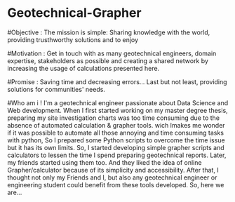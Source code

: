 

# Geotechnical-Grapher

#Objective :
The mission is simple: Sharing knowledge with the world, providing trusthworthy solutions and to enjoy

#Motivation :
Get in touch with as many geotechnical engineers, domain expertise, stakeholders as possible and creating a shared network by increasing the usage of calculations presented here.

#Promise :
Saving time and decreasing errors... Last but not least, providing solutions for communities' needs.

#Who am i ! 
I'm a geotechnical engineer passionate about Data Science and Web development. When I first started working on my master degree thesis, preparing my site investigation charts was too time consuming due to the absence of automated calculation & grapher tools. wich lmakes me wonder if it was possible to automate all those annoying and time consuming tasks with python, So I prepared some Python scripts to overcome the time issue but it has its own limits. So, I started developing simple grapher scripts and calculators to lessen the time I spend preparing geotechnical reports. Later, my friends started using them too. And they liked the idea of online Grapher/calculator because of its simplicity and accessibility. After that, I thought not only my Friends and I, but also any geotechnical engineer or engineering student could benefit from these tools developed. So, here we are...
